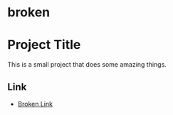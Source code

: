# broken
# Project Title

This is a small project that does some amazing things.

## Link
- [Broken Link](http://thislinkdoesnotexist.com)  <!-- This is a broken link -->
